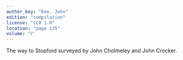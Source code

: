 ```yaml
---
author_key: "Dee, John"
edition: "compilation"
license: "CC0 1.0"
location: "page 135"
volume: "Ⅰ"
---
```

The way to Stopford surveyed by John Cholmeley and John Crocker.
